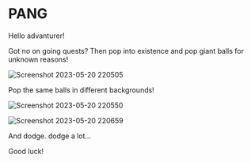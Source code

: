 # PANG

Hello advanturer!

Got no on going quests? 
Then pop into existence and pop giant balls for unknown reasons!

![Screenshot 2023-05-20 220505](https://github.com/Asari87/PANG/assets/105987847/d4a13f96-e28c-4ba7-8d85-4ec692877150)

Pop the same balls in different backgrounds!

![Screenshot 2023-05-20 220550](https://github.com/Asari87/PANG/assets/105987847/32289e7d-26b2-4033-aa60-7551c3646ca5)

![Screenshot 2023-05-20 220659](https://github.com/Asari87/PANG/assets/105987847/7739a05c-e0de-4f38-b2a4-09394930ced5)

And dodge. dodge a lot...

Good luck!
